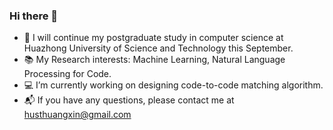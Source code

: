 ### Hi there 👋

<!--
**isHuangXin/isHuangXin** is a ✨ _special_ ✨ repository because its `README.md` (this file) appears on your GitHub profile.

Here are some ideas to get you started:

- 🔭 I’m currently working on ...
- 🌱 I’m currently learning ...
- 👯 I’m looking to collaborate on ...
- 🤔 I’m looking for help with ...
- 💬 Ask me about ...
- 📫 How to reach me: ...
- 😄 Pronouns: ...
- ⚡ Fun fact: ...
-->

- 🍊 I will continue my postgraduate study in computer science at Huazhong University of Science and Technology this September.
- 📚 My Research interests: Machine Learning, Natural Language Processing for Code.
- 💻 I’m currently working on designing code-to-code matching algorithm.
- 📬 If you have any questions, please contact me at husthuangxin@gmail.com
